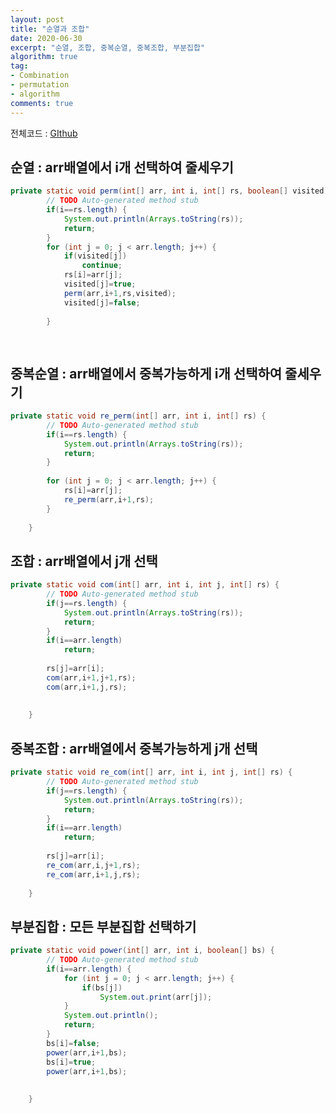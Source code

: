 ```yaml
---
layout: post
title: "순열과 조합"
date: 2020-06-30
excerpt: "순열, 조합, 중복순열, 중복조합, 부분집합"
algorithm: true
tag:
- Combination
- permutation
- algorithm
comments: true
---
```


전체코드 : <a href="https://github.com/limkinam/Algorithm/blob/master/basic/src/basic/perm_comb.java"> GIthub </a>  

## 순열 : arr배열에서 i개 선택하여 줄세우기
```java
private static void perm(int[] arr, int i, int[] rs, boolean[] visited) {
		// TODO Auto-generated method stub
		if(i==rs.length) {
			System.out.println(Arrays.toString(rs));
			return;
		}
		for (int j = 0; j < arr.length; j++) {
			if(visited[j])
				continue;
			rs[i]=arr[j];
			visited[j]=true;
			perm(arr,i+1,rs,visited);
			visited[j]=false;
			
		}
		
	
```

## 중복순열 : arr배열에서 중복가능하게 i개 선택하여 줄세우기
```java
private static void re_perm(int[] arr, int i, int[] rs) {
		// TODO Auto-generated method stub
		if(i==rs.length) {
			System.out.println(Arrays.toString(rs));
			return;
		}
		
		for (int j = 0; j < arr.length; j++) {
			rs[i]=arr[j];
			re_perm(arr,i+1,rs);
		}
		
	}
```

## 조합 : arr배열에서 j개 선택
```java
private static void com(int[] arr, int i, int j, int[] rs) {
		// TODO Auto-generated method stub
		if(j==rs.length) {
			System.out.println(Arrays.toString(rs));
			return;
		}
		if(i==arr.length)
			return;
		
		rs[j]=arr[i];
		com(arr,i+1,j+1,rs);
		com(arr,i+1,j,rs);
		
		
	}
```

## 중복조합 : arr배열에서 중복가능하게 j개 선택
```java
private static void re_com(int[] arr, int i, int j, int[] rs) {
		// TODO Auto-generated method stub
		if(j==rs.length) {
			System.out.println(Arrays.toString(rs));
			return;
		}
		if(i==arr.length)
			return;
		
		rs[j]=arr[i];
		re_com(arr,i,j+1,rs);
		re_com(arr,i+1,j,rs);
		
	}
```

## 부분집합 : 모든 부분집합 선택하기
```java
private static void power(int[] arr, int i, boolean[] bs) {
		// TODO Auto-generated method stub
		if(i==arr.length) {
			for (int j = 0; j < arr.length; j++) {
				if(bs[j])
					System.out.print(arr[j]);
			}
			System.out.println();
			return;
		}
		bs[i]=false;
		power(arr,i+1,bs);
		bs[i]=true;
		power(arr,i+1,bs);
		
		
	}
```
